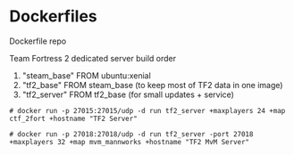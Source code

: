 Dockerfiles
===========

Dockerfile repo

Team Fortress 2 dedicated server build order

1. "steam_base" FROM ubuntu:xenial
2. "tf2_base" FROM steam_base (to keep most of TF2 data in one image)
3. "tf2_server" FROM tf2_base (for small updates + service)
 
```
# docker run -p 27015:27015/udp -d run tf2_server +maxplayers 24 +map ctf_2fort +hostname "TF2 Server"

# docker run -p 27018:27018/udp -d run tf2_server -port 27018 +maxplayers 32 +map mvm_mannworks +hostname "TF2 MvM Server"
```
